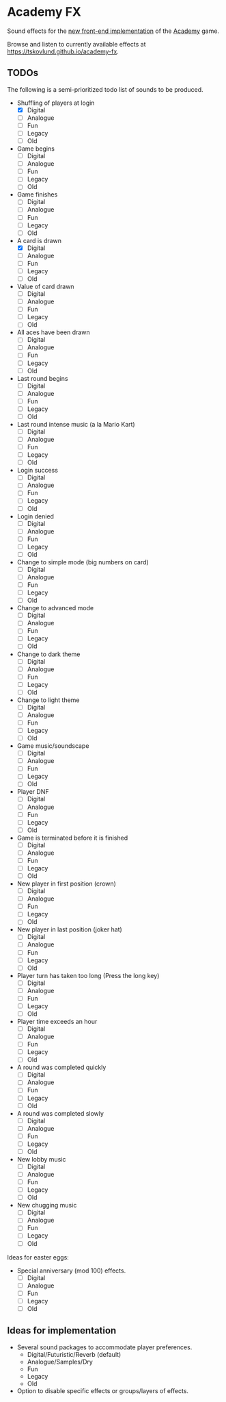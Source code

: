 # Academy FX
Sound effects for the [new front-end implementation](https://github.com/beeracademy/beta-game) of the [Academy](https://academy.beer) game.

Browse and listen to currently available effects at <https://tskovlund.github.io/academy-fx>.

## TODOs
The following is a semi-prioritized todo list of sounds to be produced.

- Shuffling of players at login
  - [x] Digital
  - [ ] Analogue
  - [ ] Fun
  - [ ] Legacy
  - [ ] Old
- Game begins
  - [ ] Digital
  - [ ] Analogue
  - [ ] Fun
  - [ ] Legacy
  - [ ] Old
- Game finishes
  - [ ] Digital
  - [ ] Analogue
  - [ ] Fun
  - [ ] Legacy
  - [ ] Old
- A card is drawn
  - [x] Digital
  - [ ] Analogue
  - [ ] Fun
  - [ ] Legacy
  - [ ] Old
- Value of card drawn
  - [ ] Digital
  - [ ] Analogue
  - [ ] Fun
  - [ ] Legacy
  - [ ] Old
- All aces have been drawn
  - [ ] Digital
  - [ ] Analogue
  - [ ] Fun
  - [ ] Legacy
  - [ ] Old
- Last round begins
  - [ ] Digital
  - [ ] Analogue
  - [ ] Fun
  - [ ] Legacy
  - [ ] Old
- Last round intense music (a la Mario Kart)
  - [ ] Digital
  - [ ] Analogue
  - [ ] Fun
  - [ ] Legacy
  - [ ] Old
- Login success
  - [ ] Digital
  - [ ] Analogue
  - [ ] Fun
  - [ ] Legacy
  - [ ] Old
- Login denied
  - [ ] Digital
  - [ ] Analogue
  - [ ] Fun
  - [ ] Legacy
  - [ ] Old
- Change to simple mode (big numbers on card)
  - [ ] Digital
  - [ ] Analogue
  - [ ] Fun
  - [ ] Legacy
  - [ ] Old
- Change to advanced mode
  - [ ] Digital
  - [ ] Analogue
  - [ ] Fun
  - [ ] Legacy
  - [ ] Old
- Change to dark theme
  - [ ] Digital
  - [ ] Analogue
  - [ ] Fun
  - [ ] Legacy
  - [ ] Old
- Change to light theme
  - [ ] Digital
  - [ ] Analogue
  - [ ] Fun
  - [ ] Legacy
  - [ ] Old
- Game music/soundscape
  - [ ] Digital
  - [ ] Analogue
  - [ ] Fun
  - [ ] Legacy
  - [ ] Old
- Player DNF
  - [ ] Digital
  - [ ] Analogue
  - [ ] Fun
  - [ ] Legacy
  - [ ] Old
- Game is terminated before it is finished
  - [ ] Digital
  - [ ] Analogue
  - [ ] Fun
  - [ ] Legacy
  - [ ] Old
- New player in first position (crown)
  - [ ] Digital
  - [ ] Analogue
  - [ ] Fun
  - [ ] Legacy
  - [ ] Old
- New player in last position (joker hat)
  - [ ] Digital
  - [ ] Analogue
  - [ ] Fun
  - [ ] Legacy
  - [ ] Old
- Player turn has taken too long (Press the long key)
  - [ ] Digital
  - [ ] Analogue
  - [ ] Fun
  - [ ] Legacy
  - [ ] Old
- Player time exceeds an hour
  - [ ] Digital
  - [ ] Analogue
  - [ ] Fun
  - [ ] Legacy
  - [ ] Old
- A round was completed quickly
  - [ ] Digital
  - [ ] Analogue
  - [ ] Fun
  - [ ] Legacy
  - [ ] Old
- A round was completed slowly
  - [ ] Digital
  - [ ] Analogue
  - [ ] Fun
  - [ ] Legacy
  - [ ] Old
- New lobby music
  - [ ] Digital
  - [ ] Analogue
  - [ ] Fun
  - [ ] Legacy
  - [ ] Old
- New chugging music
  - [ ] Digital
  - [ ] Analogue
  - [ ] Fun
  - [ ] Legacy
  - [ ] Old

Ideas for easter eggs:
- Special anniversary (mod 100) effects.
  - [ ] Digital
  - [ ] Analogue
  - [ ] Fun
  - [ ] Legacy
  - [ ] Old

## Ideas for implementation
- Several sound packages to accommodate player preferences.
  - Digital/Futuristic/Reverb (default)
  - Analogue/Samples/Dry
  - Fun
  - Legacy
  - Old
- Option to disable specific effects or groups/layers of effects.